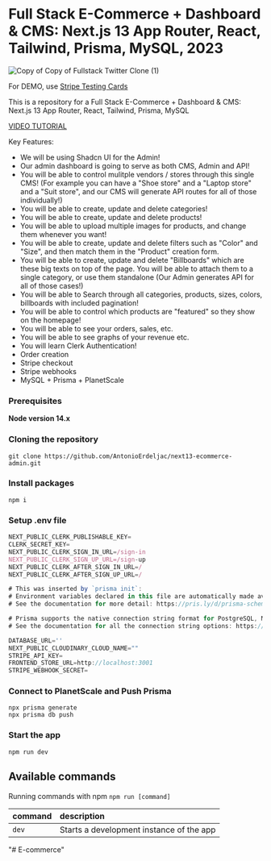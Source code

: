 # Full Stack E-Commerce + Dashboard & CMS: Next.js 13 App Router, React, Tailwind, Prisma, MySQL, 2023

![Copy of Copy of Fullstack Twitter Clone (1)](https://github.com/AntonioErdeljac/next13-ecommerce-admin/assets/23248726/088760cb-837d-44b7-a959-63089385d0a0)


For DEMO, use [Stripe Testing Cards](https://stripe.com/docs/testing)

This is a repository for a Full Stack E-Commerce + Dashboard & CMS: Next.js 13 App Router, React, Tailwind, Prisma, MySQL

[VIDEO TUTORIAL](https://youtu.be/5miHyP6lExg)

Key Features:

- We will be using Shadcn UI for the Admin!
- Our admin dashboard is going to serve as both CMS, Admin and API!
- You will be able to control mulitple vendors / stores through this single CMS! (For example you can have a "Shoe store" and a "Laptop store" and a "Suit store", and our CMS will generate API routes for all of those individually!)
- You will be able to create, update and delete categories!
- You will be able to create, update and delete products!
- You will be able to upload multiple images for products, and change them whenever you want!
- You will be able to create, update and delete filters such as "Color" and "Size", and then match them in the "Product" creation form.
- You will be able to create, update and delete "Billboards" which are these big texts on top of the page. You will be able to attach them to a single category, or use them standalone (Our Admin generates API for all of those cases!)
- You will be able to Search through all categories, products, sizes, colors, billboards with included pagination!
- You will be able to control which products are "featured" so they show on the homepage!
- You will be able to see your orders, sales, etc.
- You will be able to see graphs of your revenue etc.
- You will learn Clerk Authentication!
- Order creation
- Stripe checkout
- Stripe webhooks
- MySQL + Prisma + PlanetScale

### Prerequisites

**Node version 14.x**

### Cloning the repository

```shell
git clone https://github.com/AntonioErdeljac/next13-ecommerce-admin.git
```

### Install packages

```shell
npm i
```

### Setup .env file


```js
NEXT_PUBLIC_CLERK_PUBLISHABLE_KEY=
CLERK_SECRET_KEY=
NEXT_PUBLIC_CLERK_SIGN_IN_URL=/sign-in
NEXT_PUBLIC_CLERK_SIGN_UP_URL=/sign-up
NEXT_PUBLIC_CLERK_AFTER_SIGN_IN_URL=/
NEXT_PUBLIC_CLERK_AFTER_SIGN_UP_URL=/

# This was inserted by `prisma init`:
# Environment variables declared in this file are automatically made available to Prisma.
# See the documentation for more detail: https://pris.ly/d/prisma-schema#accessing-environment-variables-from-the-schema

# Prisma supports the native connection string format for PostgreSQL, MySQL, SQLite, SQL Server, MongoDB and CockroachDB.
# See the documentation for all the connection string options: https://pris.ly/d/connection-strings

DATABASE_URL=''
NEXT_PUBLIC_CLOUDINARY_CLOUD_NAME=""
STRIPE_API_KEY=
FRONTEND_STORE_URL=http://localhost:3001
STRIPE_WEBHOOK_SECRET=
```

### Connect to PlanetScale and Push Prisma
```shell
npx prisma generate
npx prisma db push
```


### Start the app

```shell
npm run dev
```

## Available commands

Running commands with npm `npm run [command]`

| command         | description                              |
| :-------------- | :--------------------------------------- |
| `dev`           | Starts a development instance of the app |
"# E-commerce" 
